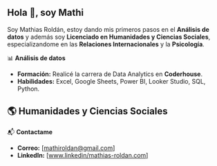 ## Hola 👋, soy Mathi

Soy Mathias Roldán, estoy dando mis primeros pasos en el **Análisis de datos** y además soy **Licenciado en Humanidades y Ciencias Sociales**, especializandome en las **Relaciones Internacionales** y la **Psicología**.

📊 **Análisis de datos**
- **Formación:** Realicé la carrera de Data Analytics en **Coderhouse**.
- **Habilidades:** Excel, Google Sheets, Power BI, Looker Studio, SQL, Python.

🌎 **Humanidades y Ciencias Sociales**
- 

📬 **Contactame**
- **Correo:** [mathiroldan@gmail.com]
- **LinkedIn:** [www.linkedin/mathias-roldan.com]
